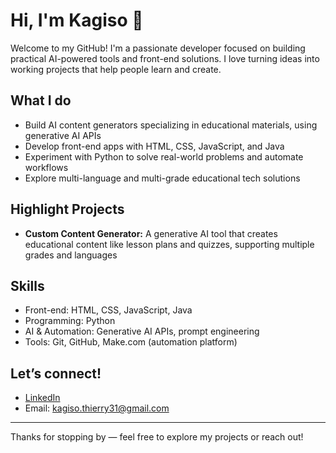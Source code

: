 # Hi, I'm Kagiso 👋

Welcome to my GitHub! I'm a passionate developer focused on building practical AI-powered tools and front-end solutions. I love turning ideas into working projects that help people learn and create.

## What I do

- Build AI content generators specializing in educational materials, using generative AI APIs  
- Develop front-end apps with HTML, CSS, JavaScript, and Java  
- Experiment with Python to solve real-world problems and automate workflows  
- Explore multi-language and multi-grade educational tech solutions  

## Highlight Projects

- **Custom Content Generator:** A generative AI tool that creates educational content like lesson plans and quizzes, supporting multiple grades and languages  


## Skills

- Front-end: HTML, CSS, JavaScript, Java  
- Programming: Python  
- AI & Automation: Generative AI APIs, prompt engineering  
- Tools: Git, GitHub, Make.com (automation platform)

## Let’s connect!

- [LinkedIn]((https://www.linkedin.com/in/kagiso-monene/))
- Email: kagiso.thierry31@gmail.com

---

Thanks for stopping by — feel free to explore my projects or reach out!



